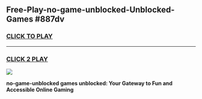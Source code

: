
## Free-Play-no-game-unblocked-Unblocked-Games #887dv
<h3>
<a href="https://news.freeplayer.one?title=no-game-unblocked&ref=8M">CLICK TO PLAY</a></h3>
<hr>

<h3>
<a href="https://news.freeplayer.one?title=no-game-unblocked&ref=8M">CLICK 2 PLAY</a>
  
</h3>

<a href="https://news.freeplayer.one?title=no-game-unblocked&ref=8M"><img src="https://clearcache.store/games.png"></a>


**no-game-unblocked games unblocked: Your Gateway to Fun and Accessible Online Gaming**
